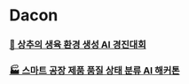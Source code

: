 # Dacon

### [🥬 상추의 생육 환경 생성 AI 경진대회](https://github.com/susooo/Dacon/blob/main/%EC%83%81%EC%B6%94%EC%9D%98%20%EC%83%9D%EC%9C%A1%20%ED%99%98%EA%B2%BD%20%EC%83%9D%EC%84%B1) 

### [🏭 스마트 공장 제품 품질 상태 분류 AI 해커톤](https://github.com/susooo/Dacon/tree/main/%EC%8A%A4%EB%A7%88%ED%8A%B8%20%EA%B3%B5%EC%9E%A5%20%EC%A0%9C%ED%92%88%20%ED%92%88%EC%A7%88%20%EC%83%81%ED%83%9C%20%EB%B6%84%EB%A5%98%20%ED%95%B4%EC%BB%A4%ED%86%A4)
